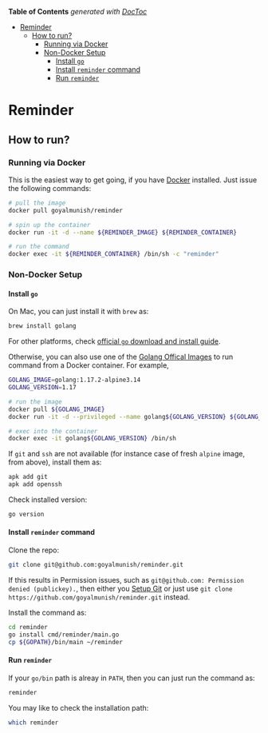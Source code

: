 <!-- START doctoc generated TOC please keep comment here to allow auto update -->
<!-- DON'T EDIT THIS SECTION, INSTEAD RE-RUN doctoc TO UPDATE -->
**Table of Contents**  *generated with [DocToc](https://github.com/thlorenz/doctoc)*

- [Reminder](#reminder)
    - [How to run?](#how-to-run)
        - [Running via Docker](#running-via-docker)
        - [Non-Docker Setup](#non-docker-setup)
            - [Install `go`](#install-go)
            - [Install `reminder` command](#install-reminder-command)
            - [Run `reminder`](#run-reminder)

<!-- END doctoc generated TOC please keep comment here to allow auto update -->

# Reminder

## How to run?

### Running via Docker

This is the easiest way to get going, if you have [Docker](https://docs.docker.com/get-docker/) installed. Just issue the following commands:

```sh
# pull the image
docker pull goyalmunish/reminder

# spin up the container
docker run -it -d --name ${REMINDER_IMAGE} ${REMINDER_CONTAINER}

# run the command
docker exec -it ${REMINDER_CONTAINER} /bin/sh -c "reminder"
```

### Non-Docker Setup

#### Install `go`

On Mac, you can just install it with `brew` as:

```sh
brew install golang
```

For other platforms, check [official `go` download and install guide](https://golang.org/dl/).

Otherwise, you can also use one of the [Golang Offical Images](https://hub.docker.com/_/golang) to run command from a Docker container. For example,

```sh
GOLANG_IMAGE=golang:1.17.2-alpine3.14
GOLANG_VERSION=1.17

# run the image
docker pull ${GOLANG_IMAGE}
docker run -it -d --privileged --name golang${GOLANG_VERSION} ${GOLANG_IMAGE}

# exec into the container
docker exec -it golang${GOLANG_VERSION} /bin/sh
```

If `git` and `ssh` are not available (for instance case of fresh `alpine` image, from above), install them as:

```sh
apk add git
apk add openssh
```

Check installed version:

```sh
go version
```

#### Install `reminder` command

Clone the repo:

```sh
git clone git@github.com:goyalmunish/reminder.git
```

If this results in Permission issues, such as `git@github.com: Permission denied (publickey).`, then either you [Setup Git](https://git-scm.com/book/en/v2/Getting-Started-First-Time-Git-Setup) or just use `git clone https://github.com/goyalmunish/reminder.git` instead.

Install the command as:

```sh
cd reminder
go install cmd/reminder/main.go
cp ${GOPATH}/bin/main ~/reminder
```

#### Run `reminder`

If your `go/bin` path is alreay in `PATH`, then you can just run the command as:

```sh
reminder
```

You may like to check the installation path:

```sh
which reminder
```
